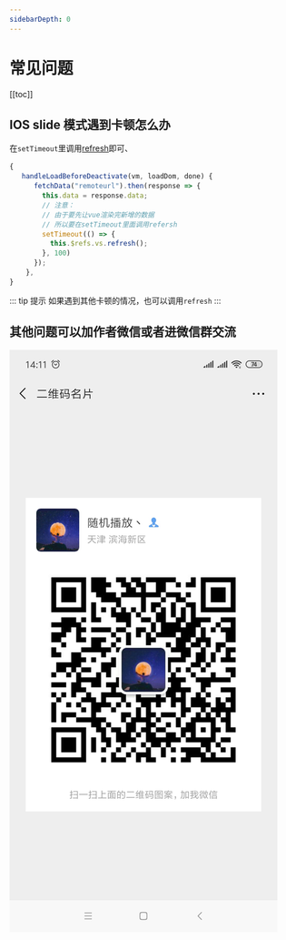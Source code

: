 ```yaml
---
sidebarDepth: 0
---
```


# 常见问题

[[toc]]

## IOS slide 模式遇到卡顿怎么办

在`setTimeout`里调用[refresh](./api.md#refresh-refreshall)即可、

```js
{
   handleLoadBeforeDeactivate(vm, loadDom, done) {
      fetchData("remoteurl").then(response => {
        this.data = response.data;
        // 注意：
        // 由于要先让vue渲染完新增的数据
        // 所以要在setTimeout里面调用refersh
        setTimeout(() => {
          this.$refs.vs.refresh();
        }, 100)
      });
    },
}
```

::: tip 提示
如果遇到其他卡顿的情况，也可以调用`refresh`
:::

## 其他问题可以加作者微信或者进微信群交流

![](https://github.com/wangyi7099/pictureCdn/blob/master/allPic/vuescroll/wx.png?raw=true)
